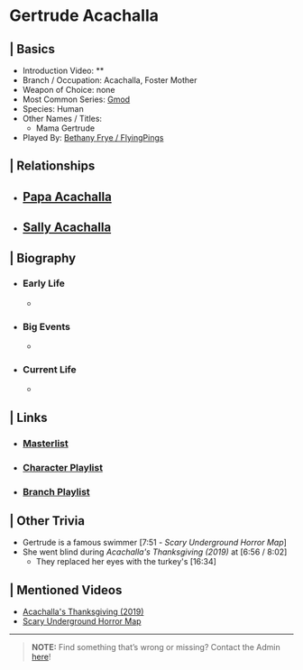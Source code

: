 # Gertrude Acachalla 


## | Basics  
- Introduction Video: **  
- Branch / Occupation: Acachalla, Foster Mother  
- Weapon of Choice: none  
- Most Common Series: [Gmod](6.Series/Gmod.html)  
- Species: Human  
- Other Names / Titles:   
  - Mama Gertrude  
- Played By: [Bethany Frye / FlyingPings](3.Siblings/3.3.Bethany-Frye-FlyingPings.html)  


## | Relationships  
- [**Papa Acachalla**]()  
  -  

- [**Sally Acachalla**]()
  - 


## | Biography  
- ### Early Life  
  -   
- ### Big Events  
  -   
- ### Current Life  
  -   

 
## | Links  
- ### [Masterlist]()
- ### [Character Playlist]() 
- ### [Branch Playlist]()


## | Other Trivia  
- Gertrude is a famous swimmer \[7:51 - *Scary Underground Horror Map*]
- She went blind during *Acachalla's Thanksgiving (2019)* at [6:56 / 8:02]
  - They replaced her eyes with the turkey's \[16:34]

## | Mentioned Videos
- [Acachalla's Thanksgiving \(2019)]()
- [Scary Underground Horror Map](https://youtu.be/Hd_KT6KbnHI)

----

> **NOTE:** Find something that’s wrong or missing? Contact the Admin [here](../chapter_2.html)!